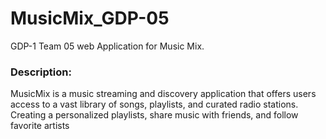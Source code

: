 # MusicMix_GDP-05
GDP-1 Team 05 
web Application for Music Mix.
### Description:
MusicMix is a music streaming and discovery application that offers users
access to a vast library of songs, playlists, and curated radio stations.
Creating a personalized playlists, share music with friends, and follow favorite artists

